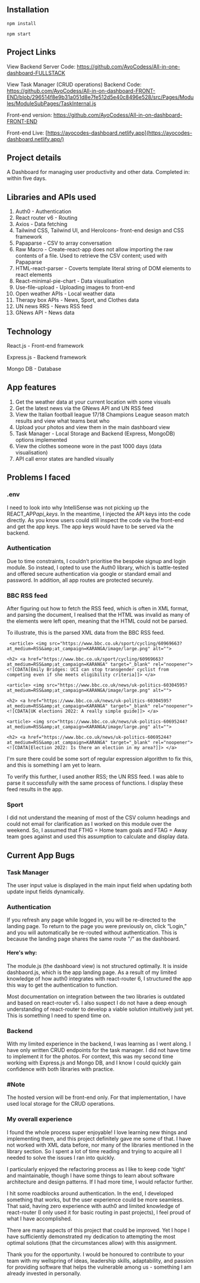 ## Installation

```
npm install
```

```
npm start
```

## Project Links

View Backend Server Code: https://github.com/AyoCodess/All-in-one-dashboard-FULLSTACK

View Task Manager (CRUD operations) Backend Code: https://github.com/AyoCodess/All-in-on-dashboard-FRONT-END/blob/296514f8e9b31a051d8e7fe512d5e40c8496e528/src/Pages/Modules/ModuleSubPages/TaskInternal.js

Front-end version: https://github.com/AyoCodess/All-in-on-dashboard-FRONT-END

Front-end Live: [https://ayocodes-dashboard.netlify.app](https://ayocodes-dashboard.netlify.app/)

## Project details

A Dashboard for managing user productivity and other data.
Completed in: within five days.

## Libraries and APIs used

1. Auth0 - Authentication
2. React router v6 - Routing
3. Axios - Data fetching
4. Tailwind CSS, Tailwind UI, and HeroIcons- front-end design and CSS framework
5. Papaparse - CSV to array conversation
6. Raw Macro - Create-react-app does not allow importing the raw contents of a file. Used to retrieve the CSV content; used with Papaparse
7. HTML-react-parser - Coverts template literal string of DOM elements to react elements
8. React-minimal-pie-chart - Data visualisation
9. Use-file-upload - Uploading images to front-end
10. Open weather APIs - Local weather data
11. Therapy box APIs - News, Sport, and Clothes data
12. UN news RRS - News RSS feed
13. GNews API - News data

## Technology

React.js - Front-end framework

Express.js - Backend framework

Mongo DB - Database

## App features

1. Get the weather data at your current location with some visuals
2. Get the latest news via the GNews API and UN RSS feed
3. View the Italian football league 17/18 Champions League season match results and view what teams beat who
4. Upload your photos and view them in the main dashboard view
5. Task Manager - Local Storage and Backend (Express, MongoDB) options implemented
6. View the clothes someone wore in the past 1000 days (data visualisation)
7. API call error states are handled visually

## Problems I faced

### .env

I need to look into why IntelliSense was not picking up the REACT_APP*api_keys*. In the meantime, I injected the API keys into the code directly. As you know users could still inspect the code via the front-end and get the app keys. The app keys would have to be served via the backend.

### Authentication

Due to time constraints, I couldn’t prioritise the bespoke signup and login module. So instead, I opted to use the Auth0 library, which is battle-tested and offered secure authentication via google or standard email and password. In addition, all app routes are protected securely.

### BBC RSS feed

After figuring out how to fetch the RSS feed, which is often in XML format, and parsing the document, I realised that the HTML was invalid as many of the elements were left open, meaning that the HTML could not be parsed.

To illustrate, this is the parsed XML data from the BBC RSS feed.

```
 <article> <img src="https://www.bbc.co.uk/sport/cycling/60969663?at_medium=RSS&amp;at_campaign=KARANGA/image/large.png" alt="">

<h2> <a href="https://www.bbc.co.uk/sport/cycling/60969663?at_medium=RSS&amp;at_campaign=KARANGA" target="_blank" rel="noopener"> <![CDATA[Emily Bridges: UCI can stop transgender cyclist from competing even if she meets eligibility criteria]]> </a>

<article> <img src="https://www.bbc.co.uk/news/uk-politics-60304595?at_medium=RSS&amp;at_campaign=KARANGA/image/large.png" alt="">

<h2> <a href="https://www.bbc.co.uk/news/uk-politics-60304595?at_medium=RSS&amp;at_campaign=KARANGA" target="_blank" rel="noopener"> <![CDATA[UK elections 2022: A really simple guide]]> </a>

<article> <img src="https://www.bbc.co.uk/news/uk-politics-60695244?at_medium=RSS&amp;at_campaign=KARANGA/image/large.png" alt="">

<h2> <a href="https://www.bbc.co.uk/news/uk-politics-60695244?at_medium=RSS&amp;at_campaign=KARANGA" target="_blank" rel="noopener"> <![CDATA[Election 2022: Is there an election in my area?]]> </a>
```

I'm sure there could be some sort of regular expression algorithm to fix this, and this is something I am yet to learn.

To verify this further, I used another RSS; the UN RSS feed. I was able to parse it successfully with the same process of functions. I display these feed results in the app.

### Sport

I did not understand the meaning of most of the CSV column headings and could not email for clarification as I worked on this module over the weekend. So, I assumed that FTHG = Home team goals and FTAG = Away team goes against and used this assumption to calculate and display data.

## Current App Bugs

### Task Manager

The user input value is displayed in the main input field when updating both update input fields dynamically.

### Authentication

If you refresh any page while logged in, you will be re-directed to the landing page. To return to the page you were previously on, click “Login,” and you will automatically be re-routed without authentication. This is because the landing page shares the same route "/" as the dashboard.

#### Here's why:

The module.js (the dashboard view) is not structured optimally. It is inside dashbaord.js, which is the app landing page. As a result of my limited knowledge of how auth0 integrates with react-router 6, I structured the app this way to get the authentication to function.

Most documentation on integration between the two libraries is outdated and based on react-router v5. I also suspect I do not have a deep enough understanding of react-router to develop a viable solution intuitively just yet. This is something I need to spend time on.

### Backend

With my limited experience in the backend, I was learning as I went along. I have only written CRUD endpoints for the task manager. I did not have time to implement it for the photos. For context, this was my second time working with Express.js and Mongo DB, and I know I could quickly gain confidence with both libraries with practice.

### #Note

The hosted version will be front-end only. For that implementation, I have used local storage for the CRUD operations.

### My overall experience

I found the whole process super enjoyable! I love learning new things and implementing them, and this project definitely gave me some of that. I have not worked with XML data before, nor many of the libraries mentioned in the library section. So I spent a lot of time reading and trying to acquire all I needed to solve the issues I ran into quickly.

I particularly enjoyed the refactoring process as I like to keep code 'tight' and maintainable, though I have some things to learn about software architecture and design patterns. If I had more time, I would refactor further.

I hit some roadblocks around authentication. In the end, I developed something that works, but the user experience could be more seamless. That said, having zero experience with auth0 and limited knowledge of react-router (I only used it for basic routing in past projects), I feel proud of what I have accomplished.

There are many aspects of this project that could be improved. Yet I hope I have sufficiently demonstrated my dedication to attempting the most optimal solutions (that the circumstances allow) with this assignment.

Thank you for the opportunity. I would be honoured to contribute to your team with my wellspring of ideas, leadership skills, adaptability, and passion for providing software that helps the vulnerable among us - something I am already invested in personally.
